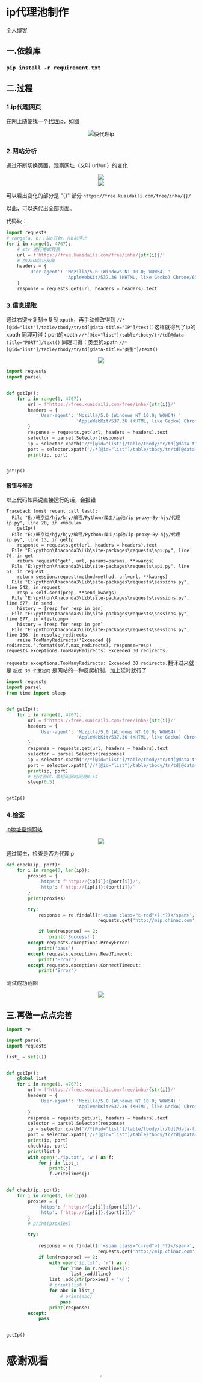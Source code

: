 # ip代理池制作
[个人博客](https://blog.csdn.net/weixin_46598546)

## 一.依赖库

### `pip install -r requirement.txt`



## 二.过程

### 1.ip代理网页

在网上随便找一个[代理ip](https://free.kuaidaili.com/free/inha/1/)，如图

<div align=center><img src="img/1.jpg" style="zoom:100%" title="快代理ip"/></div>

### 2.网站分析

通过不断切换页面，观察网址（又叫 url/uri）的变化

<div align=center><img src="img/2.jpg" style="zoom:100%" /></div>

<div align=center><img src="img/3.jpg" style="zoom:100%;" /></div>

可以看出变化的部分是 "{}" 部分 `https://free.kuaidaili.com/free/inha/{}/`

以此，可以迭代出全部页面。

代码块：

```python
import requests
# range(a, b)：从a开始，在b前停止
for i in range(1, 4707):
    # str 进行格式转换
    url = f'https://free.kuaidaili.com/free/inha/{str(i)}/'
    # 加入UA防止反爬
    headers = {
        'User-agent': 'Mozilla/5.0 (Windows NT 10.0; WOW64) '
                      'AppleWebKit/537.36 (KHTML, like Gecko) Chrome/63.0.3239.132 Safari/537.36'
    }
    response = requests.get(url, headers = headers).text
```

### 3.信息提取
通过右键=>复制=>复制 `xpath`，再手动修改得到 `//*[@id="list"]/table/tbody/tr/td[@data-title="IP"]/text()`这样就得到了ip的xpath
同理可得：port的xpath `//*[@id="list"]/table/tbody/tr/td[@data-title="PORT"]/text()`
同理可得：类型的xpath `//*[@id="list"]/table/tbody/tr/td[@data-title="类型"]/text()`

<div align=center><img src="img/4.jpg" style="zoom:100%;" /></div>



```python
import requests
import parsel


def getIp():
    for i in range(1, 4707):
        url = f'https://free.kuaidaili.com/free/inha/{str(i)}/'
        headers = {
            'User-agent': 'Mozilla/5.0 (Windows NT 10.0; WOW64) '
                          'AppleWebKit/537.36 (KHTML, like Gecko) Chrome/63.0.3239.132 Safari/537.36'
        }
        response = requests.get(url, headers = headers).text
        selector = parsel.Selector(response)
        ip = selector.xpath('//*[@id="list"]/table/tbody/tr/td[@data-title="IP"]/text()').getall()
        port = selector.xpath('//*[@id="list"]/table/tbody/tr/td[@data-title="PORT"]/text()').getall()
        print(ip, port)


getIp()
```

#### 报错与修改
以上代码如果说直接运行的话，会报错
```shell script
Traceback (most recent call last):
  File "E:/韩京运/hjy/hjy/编程/Python/爬虫/ip池/ip-proxy-By-hjy/代理ip.py", line 20, in <module>
    getIp()
  File "E:/韩京运/hjy/hjy/编程/Python/爬虫/ip池/ip-proxy-By-hjy/代理ip.py", line 13, in getIp
    response = requests.get(url, headers = headers).text
  File "E:\python\Anaconda3\Lib\site-packages\requests\api.py", line 76, in get
    return request('get', url, params=params, **kwargs)
  File "E:\python\Anaconda3\Lib\site-packages\requests\api.py", line 61, in request
    return session.request(method=method, url=url, **kwargs)
  File "E:\python\Anaconda3\Lib\site-packages\requests\sessions.py", line 542, in request
    resp = self.send(prep, **send_kwargs)
  File "E:\python\Anaconda3\Lib\site-packages\requests\sessions.py", line 677, in send
    history = [resp for resp in gen]
  File "E:\python\Anaconda3\Lib\site-packages\requests\sessions.py", line 677, in <listcomp>
    history = [resp for resp in gen]
  File "E:\python\Anaconda3\Lib\site-packages\requests\sessions.py", line 166, in resolve_redirects
    raise TooManyRedirects('Exceeded {} redirects.'.format(self.max_redirects), response=resp)
requests.exceptions.TooManyRedirects: Exceeded 30 redirects.
```
`requests.exceptions.TooManyRedirects: Exceeded 30 redirects.`翻译过来就是 `超过 30 个重定向` 是网站的一种反爬机制，加上延时就行了
```python
import requests
import parsel
from time import sleep


def getIp():
    for i in range(1, 4707):
        url = f'https://free.kuaidaili.com/free/inha/{str(i)}/'
        headers = {
            'User-agent': 'Mozilla/5.0 (Windows NT 10.0; WOW64) '
                          'AppleWebKit/537.36 (KHTML, like Gecko) Chrome/63.0.3239.132 Safari/537.36'
        }
        response = requests.get(url, headers = headers).text
        selector = parsel.Selector(response)
        ip = selector.xpath('//*[@id="list"]/table/tbody/tr/td[@data-title="IP"]/text()').getall()
        port = selector.xpath('//*[@id="list"]/table/tbody/tr/td[@data-title="PORT"]/text()').getall()
        print(ip, port)
        # 经过测试，最短间隔时间是0.5s
        sleep(0.5)


getIp()
```

### 4.检查
[ip地址查询网站](http://dev.kdlapi.com/testproxy)

<div align=center><img src="img/5.jpg" style="zoom:100%;" /></div>

通过爬虫，检查是否为代理ip

```python
def check(ip, port):
    for i in range(0, len(ip)):
        proxies = {
            'https': f'http://{ip[i]}:{port[i]}/',
            'http': f'http://{ip[i]}:{port[i]}/'
        }
        print(proxies)

        try:
            response = re.findall(r'<span class="c-red">(.*?)</span>',
                                  requests.get('http://mip.chinaz.com', proxies = proxies, timeout = 1.5).text)

            if len(response) == 2:
                print('Success!')
        except requests.exceptions.ProxyError:
            print('pass')
        except requests.exceptions.ReadTimeout:
            print('Error')
        except requests.exceptions.ConnectTimeout:
            print('Error')
```
测试成功截图

<div align=center><img src="img/6.jpg" style="zoom:100%;" /></div>



## 三.再做一点点完善
```python
import re

import parsel
import requests

list_ = set(())


def getIp():
    global list_
    for i in range(1, 4707):
        url = f'https://free.kuaidaili.com/free/inha/{str(i)}/'
        headers = {
            'User-agent': 'Mozilla/5.0 (Windows NT 10.0; WOW64) '
                          'AppleWebKit/537.36 (KHTML, like Gecko) Chrome/63.0.3239.132 Safari/537.36'
        }
        response = requests.get(url, headers = headers).text
        selector = parsel.Selector(response)
        ip = selector.xpath('//*[@id="list"]/table/tbody/tr/td[@data-title="IP"]/text()').getall()
        port = selector.xpath('//*[@id="list"]/table/tbody/tr/td[@data-title="PORT"]/text()').getall()
        print(ip, port)
        check(ip, port)
        print(list_)
        with open('./ip.txt', 'w') as f:
            for j in list_:
                print(j)
                f.writelines(j)


def check(ip, port):
    for i in range(0, len(ip)):
        proxies = {
            'https': f'http://{ip[i]}:{port[i]}/',
            'http': f'http://{ip[i]}:{port[i]}/'
        }
        # print(proxies)

        try:
            
            response = re.findall(r'<span class="c-red">(.*?)</span>',
                                  requests.get('http://mip.chinaz.com', proxies = proxies, timeout = 1.5).text)
            if len(response) == 2:
                with open('ip.txt', 'r') as r:
                    for line in r.readlines():
                        list_.add(line)
                list_.add(str(proxies) + '\n')
                # print(list_)
                for abc in list_:
                    # print(abc)
                    pass
                print(response)
        except:
            pass


getIp()
```
# 感谢观看
<div align=center><img src="img/yun.png" style="zoom:30%;"/></div>
